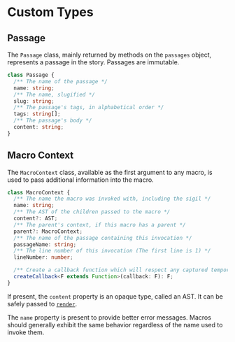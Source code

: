 # Custom Types

## Passage

The `Passage` class, mainly returned by methods on the `passages` object, represents a passage in the story.
Passages are immutable.

```ts
class Passage {
  /** The name of the passage */
  name: string;
  /** The name, slugified */
  slug: string;
  /** The passage's tags, in alphabetical order */
  tags: string[];
  /** The passage's body */
  content: string;
}
```

## Macro Context

The `MacroContext` class, available as the first argument to any macro, is used to pass additional information into the macro.

```ts
class MacroContext {
  /** The name the macro was invoked with, including the sigil */
  name: string;
  /** The AST of the children passed to the macro */
  content?: AST;
  /** The parent's context, if this macro has a parent */
  parent?: MacroContext;
  /** The name of the passage containing this invocation */
  passageName: string;
  /** The line number of this invocation (The first line is 1) */
  lineNumber: number;

  /** Create a callback function which will respect any captured temporary variables */
  createCallback<F extends Function>(callback: F): F;
}
```

If present, the `content` property is an opaque type, called an AST.
It can be safely passed to [`render`].

The `name` property is present to provide better error messages.
Macros should generally exhibit the same behavior regardless of the name used to invoke them.

[`render`]: ./misc#render
